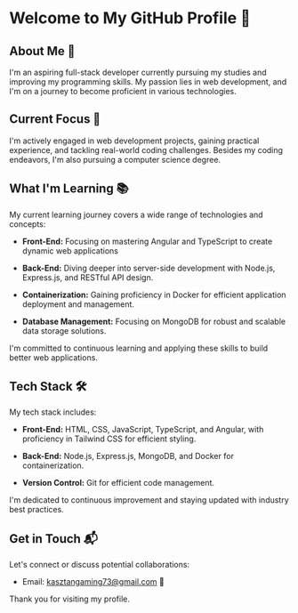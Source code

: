 # Welcome to My GitHub Profile 👋

## About Me 🌟

I'm an aspiring full-stack developer currently pursuing my studies and improving my programming skills. My passion lies in web development, and I'm on a journey to become proficient in various technologies.

## Current Focus 🔨

I'm actively engaged in web development projects, gaining practical experience, and tackling real-world coding challenges. Besides my coding endeavors, I'm also pursuing a computer science degree.

## What I'm Learning 📚

My current learning journey covers a wide range of technologies and concepts:

- **Front-End:** Focusing on mastering Angular and TypeScript to create dynamic web applications

- **Back-End:** Diving deeper into server-side development with Node.js, Express.js, and RESTful API design.

- **Containerization:** Gaining proficiency in Docker for efficient application deployment and management.

- **Database Management:** Focusing on MongoDB for robust and scalable data storage solutions.

I'm committed to continuous learning and applying these skills to build better web applications.


## Tech Stack 🛠️

My tech stack includes:

- **Front-End:** HTML, CSS, JavaScript, TypeScript, and Angular, with proficiency in Tailwind CSS for efficient styling.

- **Back-End:** Node.js, Express.js, MongoDB, and Docker for containerization.

- **Version Control:** Git for efficient code management.

I'm dedicated to continuous improvement and staying updated with industry best practices.

## Get in Touch 📬

Let's connect or discuss potential collaborations:

- Email: kasztangaming73@gmail.com 📧


Thank you for visiting my profile.
